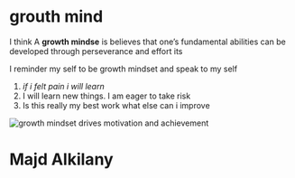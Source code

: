 # grouth mind

I think A **growth mindse** is believes that one’s fundamental abilities can be developed through perseverance and effort its 

I reminder my self to be growth mindset and speak to my self
1. *if i  felt pain i will learn*
2. I will learn new things. I am eager to take risk 
3. Is this really my best work what else can i improve

![growth mindset drives motivation and achievement](https://www.mindsetworks.com/Assets/images/science/the-science/the-growth-mindset-i-can-get-smarter.png)

# Majd Alkilany
